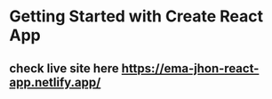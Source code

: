 # Getting Started with Create React App

## check live site here https://ema-jhon-react-app.netlify.app/

